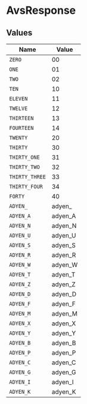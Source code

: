 # AvsResponse


## Values

| Name           | Value          |
| -------------- | -------------- |
| `ZERO`         | 00             |
| `ONE`          | 01             |
| `TWO`          | 02             |
| `TEN`          | 10             |
| `ELEVEN`       | 11             |
| `TWELVE`       | 12             |
| `THIRTEEN`     | 13             |
| `FOURTEEN`     | 14             |
| `TWENTY`       | 20             |
| `THIRTY`       | 30             |
| `THIRTY_ONE`   | 31             |
| `THIRTY_TWO`   | 32             |
| `THIRTY_THREE` | 33             |
| `THIRTY_FOUR`  | 34             |
| `FORTY`        | 40             |
| `ADYEN_`       | adyen_         |
| `ADYEN_A`      | adyen_A        |
| `ADYEN_N`      | adyen_N        |
| `ADYEN_U`      | adyen_U        |
| `ADYEN_S`      | adyen_S        |
| `ADYEN_R`      | adyen_R        |
| `ADYEN_W`      | adyen_W        |
| `ADYEN_T`      | adyen_T        |
| `ADYEN_Z`      | adyen_Z        |
| `ADYEN_D`      | adyen_D        |
| `ADYEN_F`      | adyen_F        |
| `ADYEN_M`      | adyen_M        |
| `ADYEN_X`      | adyen_X        |
| `ADYEN_Y`      | adyen_Y        |
| `ADYEN_B`      | adyen_B        |
| `ADYEN_P`      | adyen_P        |
| `ADYEN_C`      | adyen_C        |
| `ADYEN_G`      | adyen_G        |
| `ADYEN_I`      | adyen_I        |
| `ADYEN_K`      | adyen_K        |
